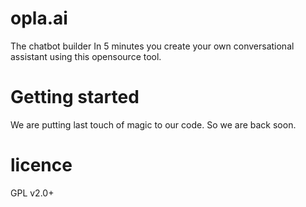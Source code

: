 # opla.ai
The chatbot builder
In 5 minutes you create your own conversational assistant using this opensource tool.

# Getting started
We are putting last touch of magic to our code. So we are back soon.

# licence
GPL v2.0+
